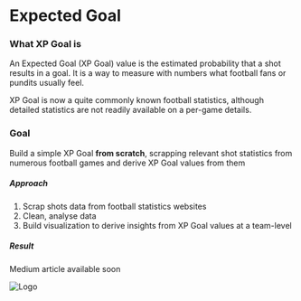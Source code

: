 # Expected Goal 

### What XP Goal is 

An Expected Goal (XP Goal) value is the estimated probability that a shot results in a goal. It is a way to measure with numbers what football fans or pundits usually feel.

XP Goal is now a quite commonly known football statistics, although detailed statistics are not readily available on a per-game details. 

### Goal
Build a simple XP Goal **from scratch**, scrapping relevant shot statistics from numerous football games and derive XP Goal values from them

##### Approach
1. Scrap shots data from football statistics websites
2. Clean, analyse data
3. Build visualization to derive insights from XP Goal values at a team-level

##### Result
Medium article available soon





![Logo](https://images.unsplash.com/photo-1517927033932-b3d18e61fb3a?ixlib=rb-1.2.1&ixid=eyJhcHBfaWQiOjEyMDd9&auto=format&fit=crop&w=2695&q=80)
